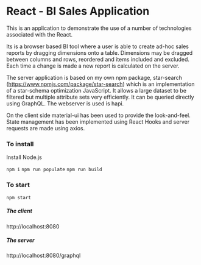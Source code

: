 # React - BI Sales Application


This is an application to demonstrate the use of a number of technologies associated with the React.

Its is a browser based BI tool where a user is able to create ad-hoc sales reports by dragging dimensions onto a table. Dimensions may be dragged between columns and rows, reordered and items included and excluded. Each time a change is made a new report is calculated on the server.

The server application is based on my own npm package, star-search (https://www.npmjs.com/package/star-search) which is an implementation of a star-schema optimization JavaScript. It allows a large dataset to be filtered but multiple attribute sets very efficiently. It can be queried directly using GraphQL. The webserver is used is hapi.

On the client side material-ui has been used to provide the look-and-feel. State management has been implemented using React Hooks and server requests are made using axios.

### To install
Install Node.js 

`npm i`
`npm run populate`
`npm run build`

### To start
`npm start`

##### The client 
http://localhost:8080

##### The server
http://localhost:8080/graphql


